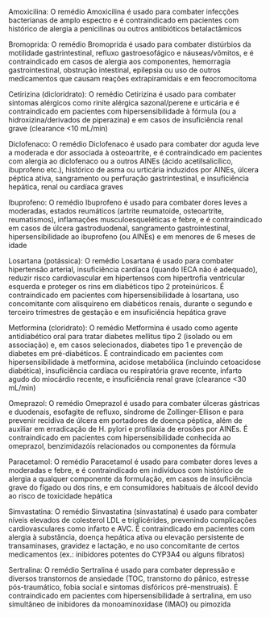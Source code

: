 Amoxicilina: O remédio Amoxicilina é usado para combater infecções bacterianas de amplo espectro
e é contraindicado em pacientes com histórico de alergia a penicilinas ou outros antibióticos betalactâmicos

Bromoprida: O remédio Bromoprida é usado para combater distúrbios da motilidade gastrintestinal, refluxo gastroesofágico e náuseas/vômitos, e é contraindicado em casos de alergia aos componentes, hemorragia gastrointestinal, obstrução intestinal, epilepsia ou uso de outros medicamentos que causam reações extrapiramidais e em feocromocitoma

Cetirizina (dicloridrato): O remédio Cetirizina é usado para combater sintomas alérgicos como rinite alérgica sazonal/perene e urticária e é contraindicado em pacientes com hipersensibilidade à fórmula (ou a hidroxizina/derivados de piperazina) e em casos de insuficiência renal grave (clearance <10 mL/min)

Diclofenaco: O remédio Diclofenaco é usado para combater dor aguda leve a moderada e dor associada à osteoartrite, e é contraindicado em pacientes com alergia ao diclofenaco ou a outros AINEs (ácido acetilsalicílico, ibuprofeno etc.), histórico de asma ou urticária induzidos por AINEs, úlcera péptica ativa, sangramento ou perfuração gastrintestinal, e insuficiência hepática, renal ou cardíaca graves

Ibuprofeno: O remédio Ibuprofeno é usado para combater dores leves a moderadas, estados reumáticos (artrite reumatoide, osteoartrite, reumatismos), inflamações musculoesqueléticas e febre, e é contraindicado em casos de úlcera gastroduodenal, sangramento gastrointestinal, hipersensibilidade ao ibuprofeno (ou AINEs) e em menores de 6 meses de idade

Losartana (potássica): O remédio Losartana é usado para combater hipertensão arterial, insuficiência cardíaca (quando IECA não é adequado), reduzir risco cardiovascular em hipertensos com hipertrofia ventricular esquerda e proteger os rins em diabéticos tipo 2 proteinúricos. É contraindicado em pacientes com hipersensibilidade à losartana, uso concomitante com alisquireno em diabéticos renais, durante o segundo e terceiro trimestres de gestação e em insuficiência hepática grave

Metformina (cloridrato): O remédio Metformina é usado como agente antidiabético oral para tratar diabetes mellitus tipo 2 (isolado ou em associação) e, em casos selecionados, diabetes tipo 1 e prevenção de diabetes em pré-diabéticos. É contraindicado em pacientes com hipersensibilidade à metformina, acidose metabólica (incluindo cetoacidose diabética), insuficiência cardíaca ou respiratória grave recente, infarto agudo do miocárdio recente, e insuficiência renal grave (clearance <30 mL/min)

Omeprazol: O remédio Omeprazol é usado para combater úlceras gástricas e duodenais, esofagite de refluxo, síndrome de Zollinger-Ellison e para prevenir recidiva de úlcera em portadores de doença péptica, além de auxiliar em erradicação de H. pylori e profilaxia de erosões por AINEs. É contraindicado em pacientes com hipersensibilidade conhecida ao omeprazol, benzimidazóis relacionados ou componentes da fórmula

Paracetamol: O remédio Paracetamol é usado para combater dores leves a moderadas e febre, e é contraindicado em indivíduos com histórico de alergia a qualquer componente da formulação, em casos de insuficiência grave do fígado ou dos rins, e em consumidores habituais de álcool devido ao risco de toxicidade hepática

Simvastatina: O remédio Sinvastatina (sinvastatina) é usado para combater níveis elevados de colesterol LDL e triglicérides, prevenindo complicações cardiovasculares como infarto e AVC. É contraindicado em pacientes com alergia à substância, doença hepática ativa ou elevação persistente de transaminases, gravidez e lactação, e no uso concomitante de certos medicamentos (ex.: inibidores potentes do CYP3A4 ou alguns fibratos)

Sertralina: O remédio Sertralina é usado para combater depressão e diversos transtornos de ansiedade (TOC, transtorno do pânico, estresse pós-traumático, fobia social e sintomas disfóricos pré-menstruais). É contraindicado em pacientes com hipersensibilidade à sertralina, em uso simultâneo de inibidores da monoaminoxidase (IMAO) ou pimozida
